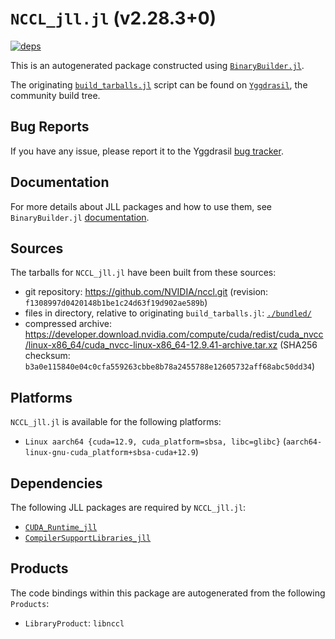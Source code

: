 # `NCCL_jll.jl` (v2.28.3+0)

[![deps](https://juliahub.com/docs/NCCL_jll/deps.svg)](https://juliahub.com/ui/Packages/General/NCCL_jll/)

This is an autogenerated package constructed using [`BinaryBuilder.jl`](https://github.com/JuliaPackaging/BinaryBuilder.jl).

The originating [`build_tarballs.jl`](https://github.com/JuliaPackaging/Yggdrasil/blob/47bd0da3187114f06f5237320f4726af05a2ea22/N/NCCL/build_tarballs.jl) script can be found on [`Yggdrasil`](https://github.com/JuliaPackaging/Yggdrasil/), the community build tree.

## Bug Reports

If you have any issue, please report it to the Yggdrasil [bug tracker](https://github.com/JuliaPackaging/Yggdrasil/issues).

## Documentation

For more details about JLL packages and how to use them, see `BinaryBuilder.jl` [documentation](https://docs.binarybuilder.org/stable/jll/).

## Sources

The tarballs for `NCCL_jll.jl` have been built from these sources:

* git repository: https://github.com/NVIDIA/nccl.git (revision: `f1308997d0420148b1be1c24d63f19d902ae589b`)
* files in directory, relative to originating `build_tarballs.jl`: [`./bundled/`](https://github.com/JuliaPackaging/Yggdrasil/tree/47bd0da3187114f06f5237320f4726af05a2ea22/N/NCCL/)
* compressed archive: https://developer.download.nvidia.com/compute/cuda/redist/cuda_nvcc/linux-x86_64/cuda_nvcc-linux-x86_64-12.9.41-archive.tar.xz (SHA256 checksum: `b3a0e115840e04c0cfa559263cbbe8b78a2455788e12605732aff68abc50dd34`)

## Platforms

`NCCL_jll.jl` is available for the following platforms:

* `Linux aarch64 {cuda=12.9, cuda_platform=sbsa, libc=glibc}` (`aarch64-linux-gnu-cuda_platform+sbsa-cuda+12.9`)

## Dependencies

The following JLL packages are required by `NCCL_jll.jl`:

* [`CUDA_Runtime_jll`](https://github.com/JuliaBinaryWrappers/CUDA_Runtime_jll.jl)
* [`CompilerSupportLibraries_jll`](https://github.com/JuliaBinaryWrappers/CompilerSupportLibraries_jll.jl)

## Products

The code bindings within this package are autogenerated from the following `Products`:

* `LibraryProduct`: `libnccl`
